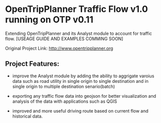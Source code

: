 OpenTripPlanner Traffic Flow v1.0 running on OTP v0.11 
==================================
Extending OpenTripPlanner and its Analyst module to account for traffic flow. [USEAGE GUIDE AND EXAMPLES COMMING SOON]

Original Project Link: http://www.opentripplanner.org

Project Features:
-----------------
- improve the Analyst module by adding the ability to aggrigate varoius data such as road utility in single origin to single 
  destination and in single origin to multiple destination senario(batch)
  
- exporting any traffic flow data into geojson for better visualization and analysis of the data with applications such as QGIS

- improved and more useful driving route based on current flow and historical data.

